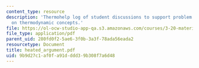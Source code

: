 ```yaml
---
content_type: resource
description: 'Thermohelp log of student discussions to support problem sets: Argument
  on thermodynamic concepts.'
file: https://ol-ocw-studio-app-qa.s3.amazonaws.com/courses/3-20-materials-at-equilibrium-sma-5111-fall-2003/9b9d27c1af0fa91dddd39b308f7a6d48_heated_argument.pdf
file_type: application/pdf
parent_uid: 280fd0f2-5ae6-3f0b-3a3f-78ada56eada2
resourcetype: Document
title: heated_argument.pdf
uid: 9b9d27c1-af0f-a91d-ddd3-9b308f7a6d48
---
```

